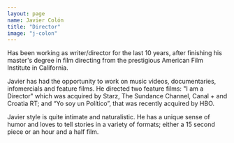 ```yaml
---
layout: page
name: Javier Colón
title: "Director"
image: "j-colon"
---
```

Has been working as writer/director for the last 10 years, after finishing his master's degree in film directing from the prestigious American Film Institute in California. 

Javier has had the opportunity to work on music videos, documentaries, infomercials and feature films. He directed two feature films: "I am a Director" which was acquired by Starz, The Sundance Channel, Canal + and Croatia RT; and “Yo soy un Político”, that was recently acquired by HBO.

Javier style is quite intimate and naturalistic. He has a unique sense of humor and loves to tell stories in a variety of formats; either a 15 second piece or an hour and a half film.